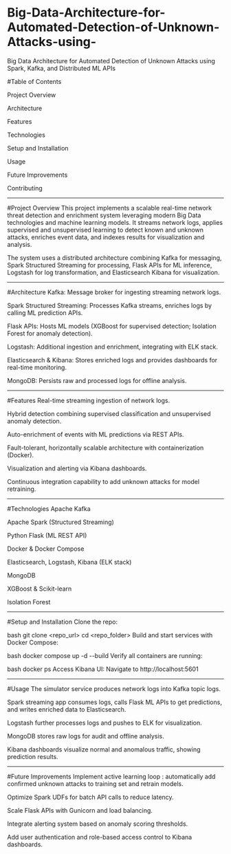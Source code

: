 # Big-Data-Architecture-for-Automated-Detection-of-Unknown-Attacks-using-
Big Data Architecture for Automated Detection of Unknown Attacks using Spark, Kafka, and Distributed ML APIs


#Table of Contents

Project Overview

Architecture

Features

Technologies

Setup and Installation

Usage

Future Improvements

Contributing

*****************************************

#Project Overview
This project implements a scalable real-time network threat detection and enrichment system leveraging modern Big Data technologies and machine learning models. It streams network logs, applies supervised and unsupervised learning to detect known and unknown attacks, enriches event data, and indexes results for visualization and analysis.

The system uses a distributed architecture combining Kafka for messaging, Spark Structured Streaming for processing, Flask APIs for ML inference, Logstash for log transformation, and Elasticsearch Kibana for visualization.
******************************************
#Architecture
Kafka: Message broker for ingesting streaming network logs.

Spark Structured Streaming: Processes Kafka streams, enriches logs by calling ML prediction APIs.

Flask APIs: Hosts ML models (XGBoost for supervised detection; Isolation Forest for anomaly detection).

Logstash: Additional ingestion and enrichment, integrating with ELK stack.

Elasticsearch & Kibana: Stores enriched logs and provides dashboards for real-time monitoring.

MongoDB: Persists raw and processed logs for offline analysis.
******************************************
#Features
Real-time streaming ingestion of network logs.

Hybrid detection combining supervised classification and unsupervised anomaly detection.

Auto-enrichment of events with ML predictions via REST APIs.

Fault-tolerant, horizontally scalable architecture with containerization (Docker).

Visualization and alerting via Kibana dashboards.

Continuous integration capability to add unknown attacks for model retraining.
******************************************
#Technologies
Apache Kafka

Apache Spark (Structured Streaming)

Python Flask (ML REST API)

Docker & Docker Compose

Elasticsearch, Logstash, Kibana (ELK stack)

MongoDB

XGBoost & Scikit-learn

Isolation Forest
******************************************
#Setup and Installation
Clone the repo:

bash
git clone <repo_url>
cd <repo_folder>
Build and start services with Docker Compose:

bash
docker compose up -d --build
Verify all containers are running:

bash
docker ps
Access Kibana UI:
Navigate to http://localhost:5601
******************************************
#Usage
The simulator service produces network logs into Kafka topic logs.

Spark streaming app consumes logs, calls Flask ML APIs to get predictions, and writes enriched data to Elasticsearch.

Logstash further processes logs and pushes to ELK for visualization.

MongoDB stores raw logs for audit and offline analysis.

Kibana dashboards visualize normal and anomalous traffic, showing prediction results.
******************************************
#Future Improvements
Implement active learning loop : automatically add confirmed unknown attacks to training set and retrain models.

Optimize Spark UDFs for batch API calls to reduce latency.

Scale Flask APIs with Gunicorn and load balancing.

Integrate alerting system based on anomaly scoring thresholds.

Add user authentication and role-based access control to Kibana dashboards.



